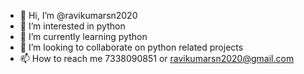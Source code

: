 - 👋 Hi, I’m @ravikumarsn2020
- 👀 I’m interested in python
- 🌱 I’m currently learning python
- 💞️ I’m looking to collaborate on python related projects
- 📫 How to reach me 7338090851 or ravikumarsn2020@gmail.com

<!---
ravikumarsn2020/ravikumarsn2020 is a ✨ special ✨ repository because its `README.md` (this file) appears on your GitHub profile.
You can click the Preview link to take a look at your changes.
--->
